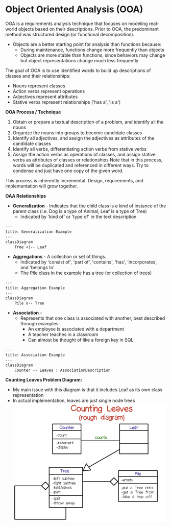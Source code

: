 # Object Oriented Analysis (OOA)
OOA is a requirements analysis technique that focuses on modeling real-world objects based on their descriptions. Prior to OOA, the predominant method was structured design (or functional decomposition).
- Objects are a better starting point for analysis than functions because:
	-  During maintenance, functions change more frequently than objects
	- Objects are more stable than functions, since behaviors may change but object representations change much less frequently

The goal of OOA is to use identified words to build up descriptions of classes and their relationships:
- Nouns represent classes
- Action verbs represent operations
- Adjectives represent attributes
- Stative verbs represent relationships ('has a', 'is a')

**OOA Process / Technique**
1. Obtain or prepare a textual description of a problem, and identify all the nouns
2. Organize the nouns into groups to become candidate classes
3. Identify all adjectives, and assign the adjectives as attributes of the candidate classes
4. Identify all verbs, differentiating action verbs from stative verbs
5. Assign the action verbs as operations of classes, and assign stative verbs as attributes of classes or relationships
Note that in this process, words will be duplicated and referenced in different ways. Try to condense and just have one copy of the given word.

This process is inherently incremental. Design, requirements, and implementation will grow together.

**OAA Relationships**
- **Generalization** - Indicates that the child class is a kind of instance of the parent class (i.e. Dog is a type of Animal, Leaf is a type of Tree)
	- Indicated by 'kind of' or 'type of' in the text description
```mermaid
---
title: Generalization Example
---
classDiagram
	Tree <|-- Leaf
```
- **Aggregations** - A collection or set of things.
	- Indicated by 'consist of', 'part of', 'contains', 'has', 'incorporates', and 'belongs to'
	- The Pile class in the example has a tree (or collection of trees)
```mermaid
---
title: Aggregation Example
---
classDiagram
	Pile o-- Tree
```
- **Association** - 
	- Represents that one class is associated with another, best described through examples:
		- An employee is associated with a department
		- A teacher teaches in a classroom
		- Can almost be thought of like a foreign key in SQL
```mermaid
---
title: Association Example
---
classDiagram
	Counter -- Leaves : AssociationDescription
```

**Counting Leaves Problem Diagram:**
- My main issue with this diagram is that it includes Leaf as its own class representation
- In actual implementation, leaves are just single node trees
![](../../../Pasted%20image%2020250824153209.png)
